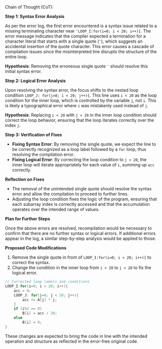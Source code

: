 Chain of Thought (CoT):

**Step 1: Syntax Error Analysis**

As per the error log, the first error encountered is a syntax issue related to a missing terminating character near `'LOOP_I:for(i=0; i < 20; i++){`. The error message indicates that the compiler expected a termination for a character literal that starts with a single quote (`'`), which suggests an accidental insertion of the quote character. This error causes a cascade of compilation issues since the misinterpreted line disrupts the structure of the entire loop.

**Hypothesis**: Removing the erroneous single quote `'` should resolve this initial syntax error.

**Step 2: Logical Error Analysis**

Upon resolving the syntax error, the focus shifts to the nested loop condition `LOOP_J: for(j=0; i < 20; j++){`. This line uses `i < 20` as the loop condition for the inner loop, which is controlled by the variable `j`, not `i`. This is likely a typographical error where `i` was mistakenly used instead of `j`.

**Hypothesis**: Replacing `i < 20` with `j < 20` in the inner loop condition should correct the loop behavior, ensuring that the loop iterates correctly over the index `j`.

**Step 3: Verification of Fixes**

- **Fixing Syntax Error**: By removing the single quote, we expect the line to be correctly recognized as a loop label followed by a `for` loop, thus resolving the compilation error.
- **Fixing Logical Error**: By correcting the loop condition to `j < 20`, the inner loop will iterate appropriately for each value of `i`, summing up `acc` correctly.

**Reflection on Fixes**

- The removal of the unintended single quote should resolve the syntax error and allow the compilation to proceed to further lines.
- Adjusting the loop condition fixes the logic of the program, ensuring that each subarray index is correctly accessed and that the accumulation operates over the intended range of values.

**Plan for Further Steps**

Once the above errors are resolved, recompilation would be necessary to confirm that there are no further syntax or logical errors. If additional errors appear in the log, a similar step-by-step analysis would be applied to those.

**Proposed Code Modifications**

1. Remove the single quote in front of `LOOP_I:for(i=0; i < 20; i++){` to correct the syntax.
2. Change the condition in the inner loop from `i < 20` to `j < 20` to fix the logical error.

```cpp
// Corrected loop labels and conditions
LOOP_I:for(i=0; i < 20; i++){
    acc = 0;
    LOOP_J: for(j=0; j < 20; j++){
        acc += A[j] * j;
    }
    if (i%2 == 0)
        B[i] = acc / 20;
    else
        B[i] = 0;
}
```

These changes are expected to bring the code in line with the intended operation and structure as reflected in the error-free original code.